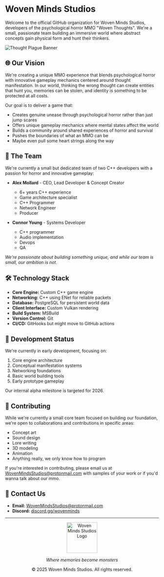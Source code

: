 # Woven Minds Studios

Welcome to the official GitHub organization for Woven Minds Studios, developers of the psychological horror MMO "Woven Thoughts". We're a small, passionate team building an immersive world where abstract concepts gain physical form and hunt their thinkers.

![Thought Plague Banner](/api/placeholder/1200/300)

## 🌐 Our Vision

We're creating a unique MMO experience that blends psychological horror with innovative gameplay mechanics centered around thought manifestation. In our world, thinking the wrong thought can create entities that hunt you, memories can be stolen, and identity is something to be protected at all costs.

Our goal is to deliver a game that:
- Creates genuine unease through psychological horror rather than just jump scares
- Offers unique gameplay mechanics where mental states affect the world
- Builds a community around shared experiences of horror and survival
- Pushes the boundaries of what an MMO can be
- Maybe even pull some heart strings along the way

## 👥 The Team

We're currently a small but dedicated team of two C++ developers with a passion for horror and innovative gameplay:

- **Alex Mollard** - CEO, Lead Developer & Concept Creator
  - 6+ years C++ experience
  - Game architecture specialist
  - C++ Programmer
  - Network Engineer
  - Producer
  
- **Connor Young** - Systems Developer
  - C++ programmer
  - Audio implementation
  - Devops
  - QA

*We're passionate about building something unique, and while our team is small, our ambition is not.*

## 🛠️ Technology Stack

- **Core Engine:** Custom C++ game engine
- **Networking:** C++ using ENet for reliable packets
- **Database:** PostgreSQL for persistent world data
- **Client Interface:** Custom Vulkan rendering
- **Build System:** MSBuild
- **Version Control:** Git
- **CI/CD:** GitHooks but might move to GitHub actions

## 📝 Development Status

We're currently in early development, focusing on:

1. Core engine architecture
2. Conceptual manifestation systems
3. Networking foundations
4. Basic world building tools
5. Early prototype gameplay

Our internal alpha milestone is targeted for 2026.

## 🤝 Contributing

While we're currently a small core team focused on building our foundation, we're open to collaborations and contributions in specific areas:

- Concept art
- Sound design
- Lore writing
- 3D modeling
- Animation
- Anything really, we only know how to program

If you're interested in contributing, please email us at [WovenMindsStudios@protonmail.com](mailto:WovenMindsStudios@protonmail.com) with samples of your work or if you'd wanna talk about our mmo.

## 📢 Contact Us

- **Email:** [WovenMindsStudios@protonmail.com](mailto:WovenMindsStudios@protonmail.com)
- **Discord:** [discord.gg/wovenminds](https://discord.gg/M4aKNG2WP2)

---

<div align="center">
  <img src="/api/placeholder/100/100" alt="Woven Minds Studios Logo" width="100">
  <p><i>Where memories become monsters</i></p>
  <p>© 2025 Woven Minds Studios. All rights reserved.</p>
</div>
